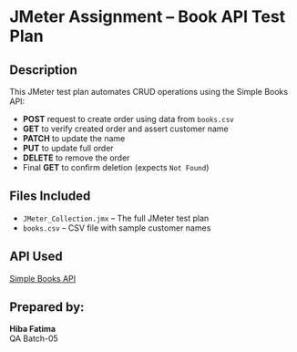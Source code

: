 # JMeter Assignment – Book API Test Plan

## Description
This JMeter test plan automates CRUD operations using the Simple Books API:

- **POST** request to create order using data from `books.csv`
- **GET** to verify created order and assert customer name
- **PATCH** to update the name
- **PUT** to update full order
- **DELETE** to remove the order
- Final **GET** to confirm deletion (expects `Not Found`)

## Files Included
- `JMeter_Collection.jmx` – The full JMeter test plan
- `books.csv` – CSV file with sample customer names

## API Used
[Simple Books API](https://simple-books-api.glitch.me)

## Prepared by:
**Hiba Fatima**  
QA Batch-05
